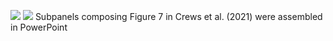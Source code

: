 ![](https://github.com/lauracrews/meltwaterAdvection/blob/main/docs/fig7/frontTracking.png)
![](https://github.com/lauracrews/meltwaterAdvection/blob/main/docs/fig7/ekmanVectors.png)
Subpanels composing Figure 7 in Crews et al. (2021) were assembled in PowerPoint
